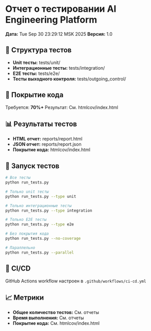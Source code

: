 
# Отчет о тестировании AI Engineering Platform

**Дата:** Tue Sep 30 23:29:12 MSK 2025
**Версия:** 1.0

## 📁 Структура тестов

- **Unit тесты:** tests/unit/
- **Интеграционные тесты:** tests/integration/
- **E2E тесты:** tests/e2e/
- **Тесты выходного контроля:** tests/outgoing_control/

## 🎯 Покрытие кода

Требуется: **70%+**
Результат: См. htmlcov/index.html

## 📊 Результаты тестов

- **HTML отчет:** reports/report.html
- **JSON отчет:** reports/report.json
- **Покрытие кода:** htmlcov/index.html

## 🚀 Запуск тестов

```bash
# Все тесты
python run_tests.py

# Только unit тесты
python run_tests.py --type unit

# Только интеграционные тесты
python run_tests.py --type integration

# Только E2E тесты
python run_tests.py --type e2e

# Без покрытия кода
python run_tests.py --no-coverage

# Параллельно
python run_tests.py --parallel
```

## 🔧 CI/CD

GitHub Actions workflow настроен в `.github/workflows/ci-cd.yml`

## 📈 Метрики

- **Общее количество тестов:** См. отчеты
- **Время выполнения:** См. отчеты
- **Покрытие кода:** См. htmlcov/index.html
